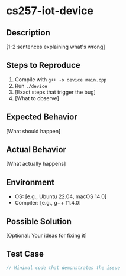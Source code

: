 # cs257-iot-device

## Description
[1-2 sentences explaining what's wrong]

## Steps to Reproduce
1. Compile with `g++ -o device main.cpp`
2. Run `./device`
3. [Exact steps that trigger the bug]
4. [What to observe]

## Expected Behavior
[What should happen]

## Actual Behavior
[What actually happens]

## Environment
- OS: [e.g., Ubuntu 22.04, macOS 14.0]
- Compiler: [e.g., g++ 11.4.0]

## Possible Solution
[Optional: Your ideas for fixing it]

## Test Case
```cpp
// Minimal code that demonstrates the issue
